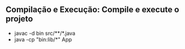 ## Compilação e Execução: Compile e execute o projeto

- javac -d bin src/**/*.java
- java -cp "bin:lib/*" App
